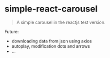 # simple-react-carousel

> A simple carousel in the reactjs test version.

Future:
- downloading data from json using axios
- autoplay, modification dots and arrows
- ...